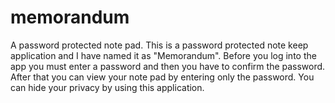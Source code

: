 # memorandum
A password protected note pad.
This is a password protected note keep application and I have named it as "Memorandum". Before you log into the app you must enter a password and then you have to confirm the password. After that you can view your note pad by entering only the password. You can hide your privacy by using this application. 

